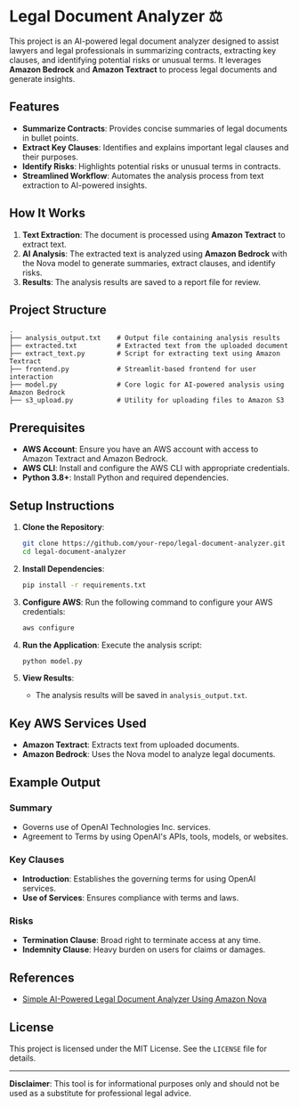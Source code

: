 # Legal Document Analyzer ⚖️

This project is an AI-powered legal document analyzer designed to assist lawyers and legal professionals in summarizing contracts, extracting key clauses, and identifying potential risks or unusual terms. It leverages **Amazon Bedrock** and **Amazon Textract** to process legal documents and generate insights.

## Features

- **Summarize Contracts**: Provides concise summaries of legal documents in bullet points.
- **Extract Key Clauses**: Identifies and explains important legal clauses and their purposes.
- **Identify Risks**: Highlights potential risks or unusual terms in contracts.
- **Streamlined Workflow**: Automates the analysis process from text extraction to AI-powered insights.

## How It Works

1. **Text Extraction**: The document is processed using **Amazon Textract** to extract text.
2. **AI Analysis**: The extracted text is analyzed using **Amazon Bedrock** with the Nova model to generate summaries, extract clauses, and identify risks.
3. **Results**: The analysis results are saved to a report file for review.

## Project Structure

```
.
├── analysis_output.txt    # Output file containing analysis results
├── extracted.txt          # Extracted text from the uploaded document
├── extract_text.py        # Script for extracting text using Amazon Textract
├── frontend.py            # Streamlit-based frontend for user interaction
├── model.py               # Core logic for AI-powered analysis using Amazon Bedrock
├── s3_upload.py           # Utility for uploading files to Amazon S3
```

## Prerequisites

- **AWS Account**: Ensure you have an AWS account with access to Amazon Textract and Amazon Bedrock.
- **AWS CLI**: Install and configure the AWS CLI with appropriate credentials.
- **Python 3.8+**: Install Python and required dependencies.

## Setup Instructions

1. **Clone the Repository**:
   ```bash
   git clone https://github.com/your-repo/legal-document-analyzer.git
   cd legal-document-analyzer
   ```

2. **Install Dependencies**:
   ```bash
   pip install -r requirements.txt
   ```

3. **Configure AWS**:
   Run the following command to configure your AWS credentials:
   ```bash
   aws configure
   ```

4. **Run the Application**:
   Execute the analysis script:
   ```bash
   python model.py
   ```

5. **View Results**:
   - The analysis results will be saved in `analysis_output.txt`.

## Key AWS Services Used

- **Amazon Textract**: Extracts text from uploaded documents.
- **Amazon Bedrock**: Uses the Nova model to analyze legal documents.

## Example Output

### Summary
- Governs use of OpenAI Technologies Inc. services.
- Agreement to Terms by using OpenAI's APIs, tools, models, or websites.

### Key Clauses
- **Introduction**: Establishes the governing terms for using OpenAI services.
- **Use of Services**: Ensures compliance with terms and laws.

### Risks
- **Termination Clause**: Broad right to terminate access at any time.
- **Indemnity Clause**: Heavy burden on users for claims or damages.

## References

- [Simple AI-Powered Legal Document Analyzer Using Amazon Nova](https://community.aws/content/2wm7rcuogUQowf2p9UjdXbnQmNs/simple-ai-powered-legal-document-analyzer-using-amazon-nova)

## License

This project is licensed under the MIT License. See the `LICENSE` file for details.

---

**Disclaimer**: This tool is for informational purposes only and should not be used as a substitute for professional legal advice.